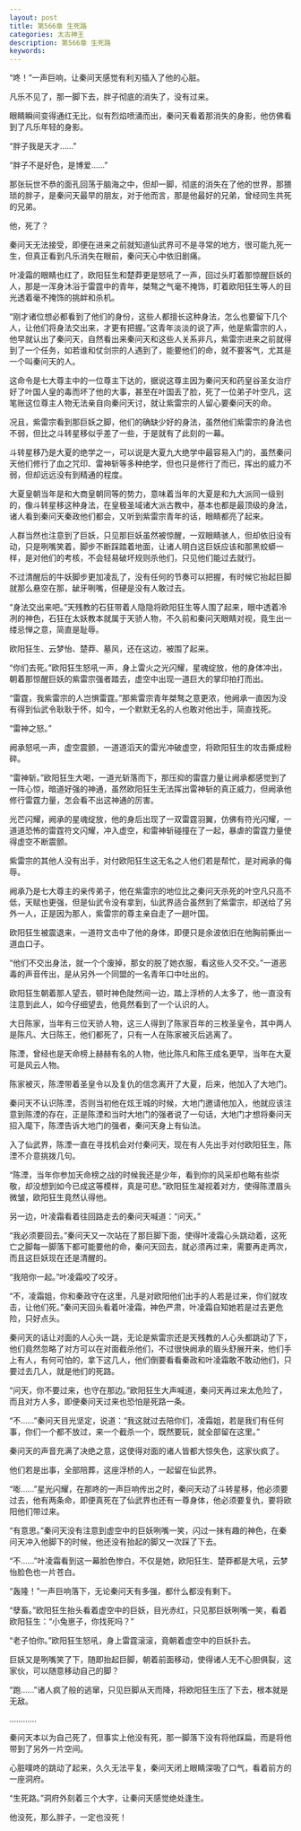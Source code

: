 ```yaml
---
layout: post
title: 第566章 生死路
categories: 太古神王
description: 第566章 生死路
keywords:
---
```


“咚！”一声巨响，让秦问天感觉有利刃插入了他的心脏。

凡乐不见了，那一脚下去，胖子彻底的消失了，没有过来。

眼睛瞬间变得通红无比，似有烈焰喷涌而出，秦问天看着那消失的身影，他仿佛看到了凡乐年轻的身影。

“胖子我是天才……”

“胖子不是好色，是博爱……”

那张玩世不恭的面孔回荡于脑海之中，但却一脚，彻底的消失在了他的世界，那猥琐的胖子，是秦问天最早的朋友，对于他而言，那是他最好的兄弟，曾经同生共死的兄弟。

他，死了？

秦问天无法接受，即便在进来之前就知道仙武界可不是寻常的地方，很可能九死一生，但真正看到凡乐消失在眼前，秦问天心中依旧剧痛。

叶凌霜的眼睛也红了，欧阳狂生和楚莽更是怒吼了一声，回过头盯着那惊醒巨妖的人，那是一浑身沐浴于雷霆中的青年，桀骜之气毫不掩饰，盯着欧阳狂生等人的目光透着毫不掩饰的挑衅和杀机。

“刚才诸位想必都看到了他们的身份，这些人都擅长这种身法，怎么也要留下几个人，让他们将身法交出来，才更有把握。”这青年淡淡的说了声，他是紫雷宗的人，他早就认出了秦问天，自然看出来秦问天和这些人关系非凡，紫雷宗进来之前就得到了一个任务，如若谁和仗剑宗的人遇到了，能要他们的命，就不要客气，尤其是一个叫秦问天的人。

这命令是七大尊主中的一位尊主下达的，据说这尊主因为秦问天和药皇谷圣女治疗好了叶国人皇的毒而坏了他的大事，甚至在叶国丢了脸，死了一位弟子叶空凡，这笔账这位尊主人物无法亲自向秦问天讨，就让紫雷宗的人留心要秦问天的命。

况且，紫雷宗看到那巨妖之脚，他们的确缺少好的身法，虽然他们紫雷宗的身法也不弱，但比之斗转星移似乎差了一些，于是就有了此刻的一幕。

斗转星移乃是大夏的绝学之一，可以说是大夏九大绝学中最容易入门的，虽然秦问天他们修行了血之咒印、雷神斩等多种绝学，但也只是修行了而已，挥出的威力不弱，但却远远没有到精通的程度。

大夏皇朝当年是和大商皇朝同等的势力，意味着当年的大夏是和九大派同一级别的，像斗转星移这种身法，在皇极圣域诸大派古教中，基本也都是最顶级的身法，诸人看到秦问天秦政他们都会，又听到紫雷宗青年的话，眼睛都亮了起来。

人群当然也注意到了巨妖，只见那巨妖虽然被惊醒，一双眼睛骇人，但却依旧没有动，只是咧嘴笑着，脚步不断踩踏着地面，让诸人明白这巨妖应该和那黑蛟蟒一样，是对他们的考核，不会轻易破坏规则杀他们，只见他们能过去就行。

不过清醒后的牛妖脚步更加凌乱了，没有任何的节奏可以把握，有时候它抬起巨脚就那么悬空在那，龇牙咧嘴，但硬是没有人敢过去。

“身法交出来吧。”天残教的石狂带着人隐隐将欧阳狂生等人围了起来，眼中透着冷冽的神色，石狂在太妖教本就属于天骄人物，不久前和秦问天眼睛对视，竟生出一缕忌惮之意，简直是耻辱。

欧阳狂生、云梦怡、楚莽、墓风，还在这边，被围了起来。

“你们去死。”欧阳狂生怒吼一声，身上雷火之光闪耀，星魂绽放，他的身体冲出，朝着那惊醒巨妖的紫雷宗强者踏去，虚空中出现一道巨大的掌印拍打而出。

“雷霆，我紫雷宗的人岂惧雷霆。”那紫雷宗青年桀骜之意更浓，他阙承一直因为没有得到仙武令耿耿于怀，如今，一个默默无名的人也敢对他出手，简直找死。

“雷神之怒。”

阙承怒吼一声，虚空震颤，一道道滔天的雷光冲破虚空，将欧阳狂生的攻击撕成粉碎。

“雷神斩。”欧阳狂生大喝，一道光斩落而下，那压抑的雷霆力量让阙承都感觉到了一阵心惊，暗道好强的神通，虽然欧阳狂生无法挥出雷神斩的真正威力，但阙承他修行雷霆力量，怎会看不出这神通的厉害。

光芒闪耀，阙承的星魂绽放，他的身后出现了一双雷霆羽翼，仿佛有符光闪耀，一道道恐怖的雷霆符文闪耀，冲入虚空，和雷神斩碰撞在了一起，暴虐的雷霆力量使得虚空不断震颤。

紫雷宗的其他人没有出手，对付欧阳狂生这无名之人他们若是帮忙，是对阙承的侮辱。

阙承乃是七大尊主的亲传弟子，他在紫雷宗的地位比之秦问天杀死的叶空凡只高不低，天赋也更强，但是仙武令没有拿到，仙武界适合虽然到了紫雷宗，却送给了另外一人，正是因为那人，紫雷宗的尊主亲自走了一趟叶国。

欧阳狂生被震退来，一道符文击中了他的身体，即便只是余波依旧在他胸前撕出一道血口子。

“他们不交出身法，就一个个废掉，那女的脱了她衣服，看这些人交不交。”一道恶毒的声音传出，是从另外一个同盟的一名青年口中吐出的。

欧阳狂生朝着那人望去，顿时神色陡然间一边，踏上浮桥的人太多了，他一直没有注意到此人，如今仔细望去，他竟然看到了一个认识的人。

大日陈家，当年有三位天骄人物，这三人得到了陈家百年的三枚圣皇令，其中两人是陈凡、大日陈王，他们都死了，只有一人在陈家被灭后逃离了。

陈湮，曾经也是天命榜上赫赫有名的人物，他比陈凡和陈王成名更早，当年在大夏可是风云人物。

陈家被灭，陈湮带着圣皇令以及复仇的信念离开了大夏，后来，他加入了大地门。

秦问天不认识陈湮，否则当初他在炫王城的时候，大地门邀请他加入，他就应该注意到陈湮的存在，正是陈湮和当时大地门的强者说了一句话，大地门才想将秦问天招入麾下，陈湮告诉大地门的强者，秦问天身上有仙法。

入了仙武界，陈湮一直在寻找机会对付秦问天，现在有人先出手对付欧阳狂生，陈湮不介意挑拨几句。

“陈湮，当年你参加天命榜之战的时候我还是少年，看到你的风采却也略有些崇敬，却没想到如今已成这等模样，真是可悲。”欧阳狂生凝视着对方，使得陈湮眉头微皱，欧阳狂生竟然认得他。

另一边，叶凌霜看着往回路走去的秦问天喊道：“问天。”

“我必须要回去。”秦问天又一次站在了那巨脚下面，使得叶凌霜心头跳动着，这死亡之脚每一脚落下都可能要他的命，秦问天回去，就必须再过来，需要再走两次，而且这巨妖现在还是清醒的。

“我陪你一起。”叶凌霜咬了咬牙。

“不，凌霜姐，你和秦政守在这里，凡是对欧阳他们出手的人若是过来，你们就攻击，让他们死。”秦问天回头看着叶凌霜，神色严肃，叶凌霜自知她若是过去更危险，只好点头。

秦问天的话让对面的人心头一跳，无论是紫雷宗还是天残教的人心头都跳动了下，他们竟然忽略了对方可以在对面截杀他们，不过很快阙承的眉头舒展开来，他们手上有人，有何可怕的，拿下这几人，他们倒要看看秦政和叶凌霜敢不敢动他们，只要过去几人，就是他们的死路。

“问天，你不要过来，也守在那边。”欧阳狂生大声喊道，秦问天再过来太危险了，而且对方人多，即便秦问天过来也恐怕是死路一条。

“不……”秦问天目光坚定，说道：“我这就过去陪你们，凌霜姐，若是我们有任何事，你们一个都不放过，来一个截杀一个，既然要玩，就全部留在这里。”

秦问天的声音充满了决绝之意，这使得对面的诸人皆都大惊失色，这家伙疯了。

他们若是出事，全部陪葬，这座浮桥的人，一起留在仙武界。

“嘭……”星光闪耀，在那咚的一声巨响传出之时，秦问天动了斗转星移，他必须要过去，他有两条命，即便真死在了仙武界也还有一尊身体，他必须要复仇，要将欧阳他们带过来。

“有意思。”秦问天没有注意到虚空中的巨妖咧嘴一笑，闪过一抹有趣的神色，在秦问天冲入他脚下的时候，他还没有抬起的脚又一次踩了下去。

“不……”叶凌霜看到这一幕脸色惨白，不仅是她，欧阳狂生、楚莽都是大吼，云梦怡脸色也一片苍白。

“轰隆！”一声巨响落下，无论秦问天有多强，都什么都没有剩下。

“孽畜。”欧阳狂生抬头看着虚空中的巨妖，目光赤红，只见那巨妖咧嘴一笑，看着欧阳狂生：“小兔崽子，你找死吗？”

“老子怕你。”欧阳狂生怒吼，身上雷霆滚滚，竟朝着虚空中的巨妖扑去。

巨妖又是咧嘴笑了下，随即抬起巨脚，朝着前面移动，使得诸人无不心胆俱裂，这家伙，可以随意移动自己的脚？

“跑……”诸人疯了般的逃窜，只见巨脚从天而降，将欧阳狂生压了下去，根本就是无敌。

…………

秦问天本以为自己死了，但事实上他没有死，那一脚落下没有将他踩扁，而是将他带到了另外一片空间。

心脏噗咚的跳动了起来，久久无法平复，秦问天闭上眼睛深吸了口气，看着前方的一座洞府。

“生死路。”洞府外刻着三个大字，让秦问天感觉绝处逢生。

他没死，那么胖子，一定也没死！
